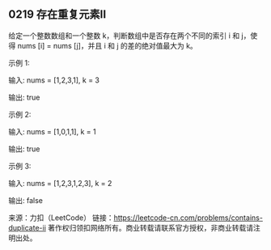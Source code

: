 ## 0219 存在重复元素II

给定一个整数数组和一个整数 k，判断数组中是否存在两个不同的索引 i 和 j，使得 nums [i] = nums [j]，并且 i 和 j 的差的绝对值最大为 k。

示例 1:

输入: nums = [1,2,3,1], k = 3

输出: true

示例 2:

输入: nums = [1,0,1,1], k = 1

输出: true

示例 3:

输入: nums = [1,2,3,1,2,3], k = 2

输出: false

来源：力扣（LeetCode）
链接：https://leetcode-cn.com/problems/contains-duplicate-ii
著作权归领扣网络所有。商业转载请联系官方授权，非商业转载请注明出处。
